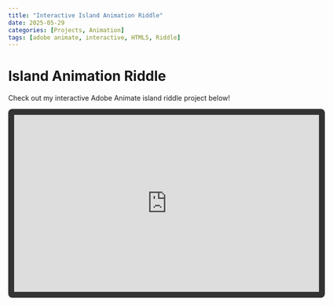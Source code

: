 ```yaml
---
title: "Interactive Island Animation Riddle"
date: 2025-05-29
categories: [Projects, Animation]
tags: [adobe animate, interactive, HTML5, Riddle]
---
```

# Island Animation Riddle

Check out my interactive Adobe Animate island riddle project below!

<iframe 
  src="https://783009.github.io/IslandAnimation/"
  width="621"
  height="360"
  style="border: 12px solid #333; border-radius: 8px;">
</iframe>